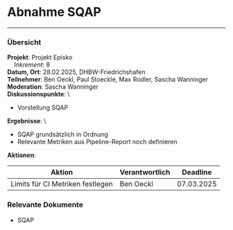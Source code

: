 # Abnahme SQAP

---

### Übersicht

**Projekt**: Projekt Episko \
&nbsp;&nbsp;&nbsp;&nbsp;_Inkrement_: 8\
**Datum, Ort**: 28.02.2025, DHBW-Friedrichshafen\
**Teilnehmer**: Ben Oeckl, Paul Stoeckle, Max Rodler, Sascha Wanninger\
**Moderation**: Sascha Wanninger\
**Diskussionspunkte**: \

- Vorstellung SQAP

**Ergebnisse**: \

- SQAP grundsätzlich in Ordnung
- Relevante Metriken aus Pipeline-Report noch definieren

**Aktionen**:

| Aktion                           | Verantwortlich | Deadline   |
|----------------------------------|----------------|------------|
| Limits für CI Metriken festlegen | Ben Oeckl      | 07.03.2025 |

### Relevante Dokumente

- SQAP

